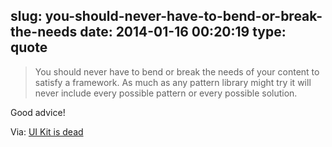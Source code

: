 slug: you-should-never-have-to-bend-or-break-the-needs
date: 2014-01-16 00:20:19
type: quote
---

> You should never have to bend or break the needs of your content to satisfy a framework. As much as any pattern library might try it will never include every possible pattern or every possible solution.

Good advice!

 Via: [UI Kit is dead](http://www.scottkellum.com/2013/12/11/ui-kit-is-dead.html)
